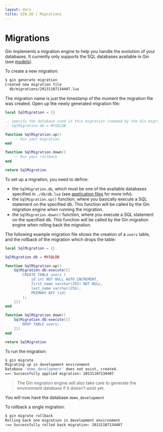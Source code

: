 ```yaml
---
layout: docs
title: GIN.IO | Migrations
---
```



# Migrations
Gin implements a migration engine to help you handle the evolution of your databases. It currently only supports the SQL databases available in Gin (see [models](/docs/models.html)).

To create a new migration:

```bash
$ gin generate migration
Created new migration file
  db/migrations/20131107134407.lua
```

The migration name is just the timestamp of the moment the migration file was created. Open up the newly generated migration file:

```lua
local SqlMigration = {}

-- specify the database used in this migration (needed by the Gin migration engine)
-- SqlMigration.db = MYSQLDB

function SqlMigration.up()
    -- Run your migration
end

function SqlMigration.down()
    -- Run your rollback
end

return SqlMigration
```
To set up a migration, you need to define:

 * the `SqlMigration.db`, which must be one of the available databases specified in `./db/db.lua` (see [application files](/docs/application_files.html) for more info).
 * the `SqlMigration.up()` function, where you basically execute a SQL statement on the specified db. This function will be called by the Gin migration engine when running the migration.
 * the `SqlMigration.down()` function, where you execute a SQL statement on the specified db. This function will be called by the Gin migration engine when rolling back the migration.

The following example migration file shows the creation of a `users` table, and the rollback of the migration which drops the table:

```lua
local SqlMigration = {}

SqlMigration.db = MYSQLDB

function SqlMigration.up()
    SqlMigration.db:execute([[
        CREATE TABLE users (
            id int NOT NULL AUTO_INCREMENT,
            first_name varchar(255) NOT NULL,
            last_name varchar(255),
            PRIMARY KEY (id)
        );
    ]])
end

function SqlMigration.down()
    SqlMigration.db:execute([[
        DROP TABLE users;
    ]])
end

return SqlMigration
```

To run the migration:

```bash
$ gin migrate
Migrating up in development environment
Database 'demo_development' does not exist, created.
==> Successfully applied migration: 20131107134407
```

> The Gin migration engine will also take care to generate the environment database if it doesn't exist yet.

You will now have the database `demo_development`

To rollback a single migration:

```bash
$ gin migrate rollback
Rolling back one migration in development environment
<== Successfully rolled back migration: 20131107134407
```
